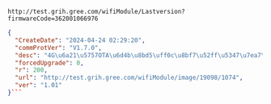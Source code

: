 `http://test.grih.gree.com/wifiModule/Lastversion?firmwareCode=362001066976`

```json
{
  "CreateDate": "2024-04-24 02:29:20",
  "commProtVer": "V1.7.0",
  "desc": "4G\u6a21\u5757OTA\u6d4b\u8bd5\uff0c\u8bf7\u52ff\u5347\u7ea7\u3002",
  "forcedUpgrade": 0,
  "r": 200,
  "url": "http://test.grih.gree.com/wifiModule/image/19098/1074",
  "ver": "1.01"
}```